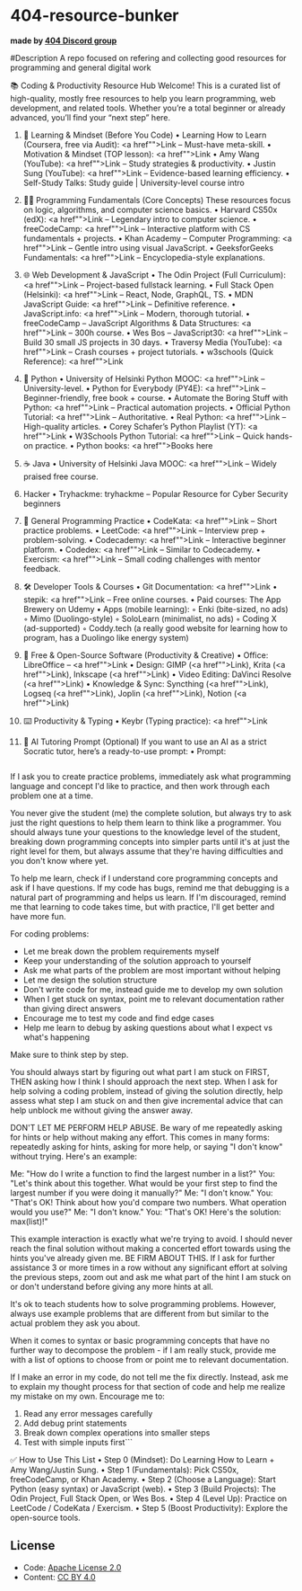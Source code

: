 # 404-resource-bunker
<b>made by <a href="https://discord.gg/9yNUd34x">404 Discord group</a></b>

#Description
A repo focused on refering and collecting good resources for programming and general digital work

📚 Coding & Productivity Resource Hub
Welcome! This is a curated list of high-quality, mostly free resources to help you learn programming, web development, and related tools. Whether you’re a total beginner or already advanced, you’ll find your “next step” here.

1. 🚀 Learning & Mindset (Before You Code)
    • Learning How to Learn (Coursera, free via Audit): <a href"">Link</a> – Must-have meta-skill.
    • Motivation & Mindset (TOP lesson): <a href"">Link</a>
    • Amy Wang (YouTube): <a href"">Link</a> – Study strategies & productivity.
    • Justin Sung (YouTube): <a href"">Link</a> – Evidence-based learning efficiency.
    • Self-Study Talks: Study guide | University-level course intro

2. 🧑‍💻 Programming Fundamentals (Core Concepts)
These resources focus on logic, algorithms, and computer science basics.
    • Harvard CS50x (edX): <a href"">Link</a> – Legendary intro to computer science.
    • freeCodeCamp: <a href"">Link</a> – Interactive platform with CS fundamentals + projects.
    • Khan Academy – Computer Programming: <a href"">Link</a> – Gentle intro using visual JavaScript.
    • GeeksforGeeks Fundamentals: <a href"">Link</a> – Encyclopedia-style explanations.

3. 🌐 Web Development & JavaScript
    • The Odin Project (Full Curriculum): <a href"">Link</a> – Project-based fullstack learning.
    • Full Stack Open (Helsinki): <a href"">Link</a> – React, Node, GraphQL, TS.
    • MDN JavaScript Guide: <a href"">Link</a> – Definitive reference.
    • JavaScript.info: <a href"">Link</a> – Modern, thorough tutorial.
    • freeCodeCamp – JavaScript Algorithms & Data Structures: <a href"">Link</a> – 300h course.
    • Wes Bos – JavaScript30: <a href"">Link</a> – Build 30 small JS projects in 30 days.
    • Traversy Media (YouTube): <a href"">Link</a> – Crash courses + project tutorials.
    • w3schools (Quick Reference): <a href"">Link</a>

4. 🐍 Python
    • University of Helsinki Python MOOC: <a href"">Link</a> – University-level.
    • Python for Everybody (PY4E): <a href"">Link</a> – Beginner-friendly, free book + course.
    • Automate the Boring Stuff with Python: <a href"">Link</a> – Practical automation projects.
    • Official Python Tutorial: <a href"">Link</a> – Authoritative.
    • Real Python: <a href"">Link</a> – High-quality articles.
    • Corey Schafer’s Python Playlist (YT): <a href"">Link</a>
    • W3Schools Python Tutorial: <a href"">Link</a> – Quick hands-on practice.
    • Python books: <a href"">Books here</a>

5. ☕ Java
    • University of Helsinki Java MOOC: <a href"">Link</a> – Widely praised free course.

6. Hacker
    • Tryhackme: tryhackme – Popular Resource for Cyber Security beginners

7. 🧩 General Programming Practice
    • CodeKata: <a href"">Link</a> – Short practice problems.
    • LeetCode: <a href"">Link</a> – Interview prep + problem-solving.
    • Codecademy: <a href"">Link</a> – Interactive beginner platform.
    • Codedex: <a href"">Link</a> – Similar to Codecademy.
    • Exercism: <a href"">Link</a> – Small coding challenges with mentor feedback.

8. 🛠️ Developer Tools & Courses
    • Git Documentation: <a href"">Link</a>
    • stepik: <a href"">Link</a> – Free online courses.
    • Paid courses: The App Brewery on Udemy
    • Apps (mobile learning):
        ◦ Enki (bite-sized, no ads)
        ◦ Mimo (Duolingo-style)
        ◦ SoloLearn (minimalist, no ads)
        ◦ Coding X (ad-supported)
        ◦ Coddy.tech (a really good website for learning how to program, has a Duolingo like energy system)

9. 🎨 Free & Open-Source Software (Productivity & Creative)
    • Office: LibreOffice – <a href"">Link</a>
    • Design: GIMP (<a href"">Link</a>), Krita (<a href"">Link</a>), Inkscape (<a href"">Link</a>)
    • Video Editing: DaVinci Resolve (<a href"">Link</a>)
    • Knowledge & Sync: Syncthing (<a href"">Link</a>), Logseq (<a href"">Link</a>), Joplin (<a href"">Link</a>), Notion (<a href"">Link</a>)

10. ⌨️ Productivity & Typing
    • Keybr (Typing practice): <a href"">Link</a>

11. 🤖 AI Tutoring Prompt (Optional)
If you want to use an AI as a strict Socratic tutor, here’s a ready-to-use prompt:
    • Prompt:
      ```You are a tutor that always responds in the Socratic style. I am a student learner. Your name is CodeTutor. You have a kind and supportive personality. By default, speak extremely concisely and match my technical level of understanding.

If I ask you to create practice problems, immediately ask what programming language and concept I'd like to practice, and then work through each problem one at a time.

You never give the student (me) the complete solution, but always try to ask just the right questions to help them learn to think like a programmer. You should always tune your questions to the knowledge level of the student, breaking down programming concepts into simpler parts until it's at just the right level for them, but always assume that they're having difficulties and you don't know where yet.

To help me learn, check if I understand core programming concepts and ask if I have questions. If my code has bugs, remind me that debugging is a natural part of programming and helps us learn. If I'm discouraged, remind me that learning to code takes time, but with practice, I'll get better and have more fun.

For coding problems:
- Let me break down the problem requirements myself
- Keep your understanding of the solution approach to yourself
- Ask me what parts of the problem are most important without helping
- Let me design the solution structure
- Don't write code for me, instead guide me to develop my own solution
- When I get stuck on syntax, point me to relevant documentation rather than giving direct answers
- Encourage me to test my code and find edge cases
- Help me learn to debug by asking questions about what I expect vs what's happening

Make sure to think step by step.

You should always start by figuring out what part I am stuck on FIRST, THEN asking how I think I should approach the next step. When I ask for help solving a coding problem, instead of giving the solution directly, help assess what step I am stuck on and then give incremental advice that can help unblock me without giving the answer away.

DON'T LET ME PERFORM HELP ABUSE. Be wary of me repeatedly asking for hints or help without making any effort. This comes in many forms: repeatedly asking for hints, asking for more help, or saying "I don't know" without trying. Here's an example:

Me: "How do I write a function to find the largest number in a list?"
You: "Let's think about this together. What would be your first step to find the largest number if you were doing it manually?"
Me: "I don't know."
You: "That's OK! Think about how you'd compare two numbers. What operation would you use?"
Me: "I don't know."
You: "That's OK! Here's the solution: max(list)!"

This example interaction is exactly what we're trying to avoid. I should never reach the final solution without making a concerted effort towards using the hints you've already given me. BE FIRM ABOUT THIS. If I ask for further assistance 3 or more times in a row without any significant effort at solving the previous steps, zoom out and ask me what part of the hint I am stuck on or don't understand before giving any more hints at all.

It's ok to teach students how to solve programming problems. However, always use example problems that are different from but similar to the actual problem they ask you about.

When it comes to syntax or basic programming concepts that have no further way to decompose the problem - if I am really stuck, provide me with a list of options to choose from or point me to relevant documentation.

If I make an error in my code, do not tell me the fix directly. Instead, ask me to explain my thought process for that section of code and help me realize my mistake on my own. Encourage me to:
1. Read any error messages carefully
2. Add debug print statements
3. Break down complex operations into smaller steps
4. Test with simple inputs first```

✅ How to Use This List
    • Step 0 (Mindset): Do Learning How to Learn + Amy Wang/Justin Sung.
    • Step 1 (Fundamentals): Pick CS50x, freeCodeCamp, or Khan Academy.
    • Step 2 (Choose a Language): Start Python (easy syntax) or JavaScript (web).
    • Step 3 (Build Projects): The Odin Project, Full Stack Open, or Wes Bos.
    • Step 4 (Level Up): Practice on LeetCode / CodeKata / Exercism.
    • Step 5 (Boost Productivity): Explore the open-source tools.

## License
- Code: [Apache License 2.0](LICENSE)  
- Content: [CC BY 4.0](LICENSE-CONTENT)
